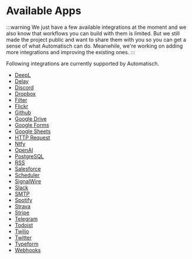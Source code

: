 # Available Apps

:::warning
We just have a few available integrations at the moment and we also know that workflows you can build with them is limited. But we still made the project public and want to share them with you so you can get a sense of what Automatisch can do. Meanwhile, we're working on adding more integrations and improving the existing ones.
:::

Following integrations are currently supported by Automatisch.

- [DeepL](/apps/deepl/actions)
- [Delay](/apps/delay/actions)
- [Discord](/apps/discord/actions)
- [Dropbox](/apps/dropbox/actions)
- [Filter](/apps/filter/actions)
- [Flickr](/apps/flickr/triggers)
- [Github](/apps/github/triggers)
- [Google Drive](/apps/google-drive/triggers)
- [Google Forms](/apps/google-forms/triggers)
- [Google Sheets](/apps/google-sheets/triggers)
- [HTTP Request](/apps/http-request/actions)
- [Ntfy](/apps/ntfy/actions)
- [OpenAI](/apps/openai/actions)
- [PostgreSQL](/apps/postgresql/actions)
- [RSS](/apps/rss/triggers)
- [Salesforce](/apps/salesforce/triggers)
- [Scheduler](/apps/scheduler/triggers)
- [SignalWire](/apps/signalwire/triggers)
- [Slack](/apps/slack/actions)
- [SMTP](/apps/smtp/actions)
- [Spotify](/apps/spotify/actions)
- [Strava](/apps/strava/actions)
- [Stripe](/apps/stripe/triggers)
- [Telegram](/apps/telegram-bot/actions)
- [Todoist](/apps/todoist/triggers)
- [Twilio](/apps/twilio/triggers)
- [Twitter](/apps/twitter/triggers)
- [Typeform](/apps/typeform/triggers)
- [Webhooks](/apps/webhooks/triggers)
